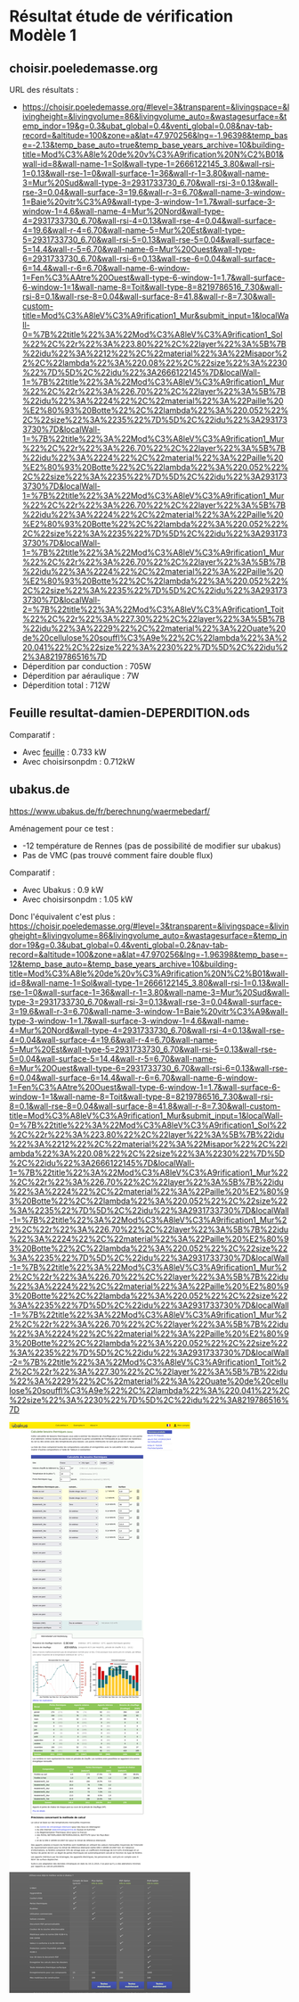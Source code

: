 # Résultat étude de vérification Modèle 1

## choisir.poeledemasse.org

URL des résultats : 

* https://choisir.poeledemasse.org/#level=3&transparent=&livingspace=&livingheight=&livingvolume=86&livingvolume_auto=&wastagesurface=&temp_indor=19&g=0.3&ubat_global=0.4&venti_global=0.08&nav-tab-record=&altitude=100&zone=a&lat=47.970256&lng=-1.96398&temp_base=-2.13&temp_base_auto=true&temp_base_years_archive=10&building-title=Mod%C3%A8le%20de%20v%C3%A9rification%20N%C2%B01&wall-id=8&wall-name-1=Sol&wall-type-1=2666122145_3.80&wall-rsi-1=0.13&wall-rse-1=0&wall-surface-1=36&wall-r-1=3.80&wall-name-3=Mur%20Sud&wall-type-3=2931733730_6.70&wall-rsi-3=0.13&wall-rse-3=0.04&wall-surface-3=19.6&wall-r-3=6.70&wall-name-3-window-1=Baie%20vitr%C3%A9&wall-type-3-window-1=1.7&wall-surface-3-window-1=4.6&wall-name-4=Mur%20Nord&wall-type-4=2931733730_6.70&wall-rsi-4=0.13&wall-rse-4=0.04&wall-surface-4=19.6&wall-r-4=6.70&wall-name-5=Mur%20Est&wall-type-5=2931733730_6.70&wall-rsi-5=0.13&wall-rse-5=0.04&wall-surface-5=14.4&wall-r-5=6.70&wall-name-6=Mur%20Ouest&wall-type-6=2931733730_6.70&wall-rsi-6=0.13&wall-rse-6=0.04&wall-surface-6=14.4&wall-r-6=6.70&wall-name-6-window-1=Fen%C3%AAtre%20Ouest&wall-type-6-window-1=1.7&wall-surface-6-window-1=1&wall-name-8=Toit&wall-type-8=8219786516_7.30&wall-rsi-8=0.1&wall-rse-8=0.04&wall-surface-8=41.8&wall-r-8=7.30&wall-custom-title=Mod%C3%A8leV%C3%A9rification1_Mur&submit_input=1&localWall-0=%7B%22title%22%3A%22Mod%C3%A8leV%C3%A9rification1_Sol%22%2C%22r%22%3A%223.80%22%2C%22layer%22%3A%5B%7B%22idu%22%3A%2212%22%2C%22material%22%3A%22Misapor%22%2C%22lambda%22%3A%220.08%22%2C%22size%22%3A%2230%22%7D%5D%2C%22idu%22%3A2666122145%7D&localWall-1=%7B%22title%22%3A%22Mod%C3%A8leV%C3%A9rification1_Mur%22%2C%22r%22%3A%226.70%22%2C%22layer%22%3A%5B%7B%22idu%22%3A%2224%22%2C%22material%22%3A%22Paille%20%E2%80%93%20Botte%22%2C%22lambda%22%3A%220.052%22%2C%22size%22%3A%2235%22%7D%5D%2C%22idu%22%3A2931733730%7D&localWall-1=%7B%22title%22%3A%22Mod%C3%A8leV%C3%A9rification1_Mur%22%2C%22r%22%3A%226.70%22%2C%22layer%22%3A%5B%7B%22idu%22%3A%2224%22%2C%22material%22%3A%22Paille%20%E2%80%93%20Botte%22%2C%22lambda%22%3A%220.052%22%2C%22size%22%3A%2235%22%7D%5D%2C%22idu%22%3A2931733730%7D&localWall-1=%7B%22title%22%3A%22Mod%C3%A8leV%C3%A9rification1_Mur%22%2C%22r%22%3A%226.70%22%2C%22layer%22%3A%5B%7B%22idu%22%3A%2224%22%2C%22material%22%3A%22Paille%20%E2%80%93%20Botte%22%2C%22lambda%22%3A%220.052%22%2C%22size%22%3A%2235%22%7D%5D%2C%22idu%22%3A2931733730%7D&localWall-1=%7B%22title%22%3A%22Mod%C3%A8leV%C3%A9rification1_Mur%22%2C%22r%22%3A%226.70%22%2C%22layer%22%3A%5B%7B%22idu%22%3A%2224%22%2C%22material%22%3A%22Paille%20%E2%80%93%20Botte%22%2C%22lambda%22%3A%220.052%22%2C%22size%22%3A%2235%22%7D%5D%2C%22idu%22%3A2931733730%7D&localWall-2=%7B%22title%22%3A%22Mod%C3%A8leV%C3%A9rification1_Toit%22%2C%22r%22%3A%227.30%22%2C%22layer%22%3A%5B%7B%22idu%22%3A%2229%22%2C%22material%22%3A%22Ouate%20de%20cellulose%20souffl%C3%A9e%22%2C%22lambda%22%3A%220.041%22%2C%22size%22%3A%2230%22%7D%5D%2C%22idu%22%3A8219786516%7D
* Déperdition par conduction : 705W
* Déperdition par aéraulique : 7W
* Déperdition total : 712W

## Feuille resultat-damien-DEPERDITION.ods

Comparatif : 

* Avec [feuille](resultat-damien-DEPERDITION.ods) : 0.733 kW
* Avec choisirsonpdm : 0.712kW

## ubakus.de

https://www.ubakus.de/fr/berechnung/waermebedarf/

Aménagement pour ce test :

* -12 température de Rennes (pas de possibilité de modifier sur ubakus)
* Pas de VMC (pas trouvé comment faire double flux)

Comparatif : 

* Avec Ubakus : 0.9 kW
* Avec choisirsonpdm : 1.05 kW 

Donc l'équivalent c'est plus : https://choisir.poeledemasse.org/#level=3&transparent=&livingspace=&livingheight=&livingvolume=86&livingvolume_auto=&wastagesurface=&temp_indor=19&g=0.3&ubat_global=0.4&venti_global=0.2&nav-tab-record=&altitude=100&zone=a&lat=47.970256&lng=-1.96398&temp_base=-12&temp_base_auto=&temp_base_years_archive=10&building-title=Mod%C3%A8le%20de%20v%C3%A9rification%20N%C2%B01&wall-id=8&wall-name-1=Sol&wall-type-1=2666122145_3.80&wall-rsi-1=0.13&wall-rse-1=0&wall-surface-1=36&wall-r-1=3.80&wall-name-3=Mur%20Sud&wall-type-3=2931733730_6.70&wall-rsi-3=0.13&wall-rse-3=0.04&wall-surface-3=19.6&wall-r-3=6.70&wall-name-3-window-1=Baie%20vitr%C3%A9&wall-type-3-window-1=1.7&wall-surface-3-window-1=4.6&wall-name-4=Mur%20Nord&wall-type-4=2931733730_6.70&wall-rsi-4=0.13&wall-rse-4=0.04&wall-surface-4=19.6&wall-r-4=6.70&wall-name-5=Mur%20Est&wall-type-5=2931733730_6.70&wall-rsi-5=0.13&wall-rse-5=0.04&wall-surface-5=14.4&wall-r-5=6.70&wall-name-6=Mur%20Ouest&wall-type-6=2931733730_6.70&wall-rsi-6=0.13&wall-rse-6=0.04&wall-surface-6=14.4&wall-r-6=6.70&wall-name-6-window-1=Fen%C3%AAtre%20Ouest&wall-type-6-window-1=1.7&wall-surface-6-window-1=1&wall-name-8=Toit&wall-type-8=8219786516_7.30&wall-rsi-8=0.1&wall-rse-8=0.04&wall-surface-8=41.8&wall-r-8=7.30&wall-custom-title=Mod%C3%A8leV%C3%A9rification1_Mur&submit_input=1&localWall-0=%7B%22title%22%3A%22Mod%C3%A8leV%C3%A9rification1_Sol%22%2C%22r%22%3A%223.80%22%2C%22layer%22%3A%5B%7B%22idu%22%3A%2212%22%2C%22material%22%3A%22Misapor%22%2C%22lambda%22%3A%220.08%22%2C%22size%22%3A%2230%22%7D%5D%2C%22idu%22%3A2666122145%7D&localWall-1=%7B%22title%22%3A%22Mod%C3%A8leV%C3%A9rification1_Mur%22%2C%22r%22%3A%226.70%22%2C%22layer%22%3A%5B%7B%22idu%22%3A%2224%22%2C%22material%22%3A%22Paille%20%E2%80%93%20Botte%22%2C%22lambda%22%3A%220.052%22%2C%22size%22%3A%2235%22%7D%5D%2C%22idu%22%3A2931733730%7D&localWall-1=%7B%22title%22%3A%22Mod%C3%A8leV%C3%A9rification1_Mur%22%2C%22r%22%3A%226.70%22%2C%22layer%22%3A%5B%7B%22idu%22%3A%2224%22%2C%22material%22%3A%22Paille%20%E2%80%93%20Botte%22%2C%22lambda%22%3A%220.052%22%2C%22size%22%3A%2235%22%7D%5D%2C%22idu%22%3A2931733730%7D&localWall-1=%7B%22title%22%3A%22Mod%C3%A8leV%C3%A9rification1_Mur%22%2C%22r%22%3A%226.70%22%2C%22layer%22%3A%5B%7B%22idu%22%3A%2224%22%2C%22material%22%3A%22Paille%20%E2%80%93%20Botte%22%2C%22lambda%22%3A%220.052%22%2C%22size%22%3A%2235%22%7D%5D%2C%22idu%22%3A2931733730%7D&localWall-1=%7B%22title%22%3A%22Mod%C3%A8leV%C3%A9rification1_Mur%22%2C%22r%22%3A%226.70%22%2C%22layer%22%3A%5B%7B%22idu%22%3A%2224%22%2C%22material%22%3A%22Paille%20%E2%80%93%20Botte%22%2C%22lambda%22%3A%220.052%22%2C%22size%22%3A%2235%22%7D%5D%2C%22idu%22%3A2931733730%7D&localWall-2=%7B%22title%22%3A%22Mod%C3%A8leV%C3%A9rification1_Toit%22%2C%22r%22%3A%227.30%22%2C%22layer%22%3A%5B%7B%22idu%22%3A%2229%22%2C%22material%22%3A%22Ouate%20de%20cellulose%20souffl%C3%A9e%22%2C%22lambda%22%3A%220.041%22%2C%22size%22%3A%2230%22%7D%5D%2C%22idu%22%3A8219786516%7D

![](Resultat.assets/ubakus-1bis.png)